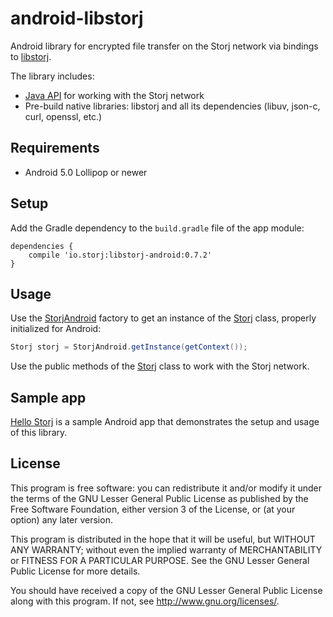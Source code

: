 # android-libstorj

Android library for encrypted file transfer on the Storj network via bindings to [libstorj](https://github.com/Storj/libstorj).

The library includes:

* [Java API](https://github.com/Storj/java-libstorj) for working with the Storj network
* Pre-build native libraries: libstorj and all its dependencies (libuv, json-c, curl, openssl, etc.)

## Requirements

* Android 5.0 Lollipop or newer

## Setup

Add the Gradle dependency to the `build.gradle` file of the app module:

```Gradle
dependencies {
    compile 'io.storj:libstorj-android:0.7.2'
}
```

## Usage

Use the [StorjAndroid](android-libstorj/src/main/java/io/storj/libstorj/android/StorjAndroid.java) factory to get an instance of the [Storj](https://github.com/Storj/java-libstorj/blob/master/src/main/java/io/storj/libstorj/Storj.java) class, properly initialized for Android:

```java
Storj storj = StorjAndroid.getInstance(getContext());
```

Use the public methods of the [Storj](https://github.com/Storj/java-libstorj/blob/master/src/main/java/io/storj/libstorj/Storj.java) class to work with the Storj network.

## Sample app

[Hello Storj](https://github.com/kaloyan-raev/hello-storj) is a sample Android app that demonstrates the setup and usage of this library.

## License

This program is free software: you can redistribute it and/or modify it under the terms of the GNU Lesser General Public License as published by the Free Software Foundation, either version 3 of the License, or (at your option) any later version.

This program is distributed in the hope that it will be useful, but WITHOUT ANY WARRANTY; without even the implied warranty of MERCHANTABILITY or FITNESS FOR A PARTICULAR PURPOSE. See the GNU Lesser General Public License for more details.

You should have received a copy of the GNU Lesser General Public License along with this program. If not, see http://www.gnu.org/licenses/.
